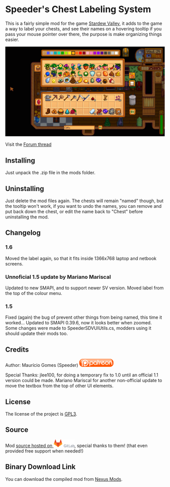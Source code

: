 ﻿Speeder's Chest Labeling System
===============================
 
This is a fairly simple mod for the game [Stardew Valley](http://stardewvalley.net/), it adds to the game a way to label your chests, and see their names on a hovering tooltip if you pass your mouse pointer over there, the purpose is make organizing things easier.

![Game Screenshot](screenshot.png)

Visit the [Forum thread](http://community.playstarbound.com/threads/smapi-chest-name-with-mouse-hover-labels.110297/)

Installing
----------

Just unpack the .zip file in the mods folder.

Uninstalling
------------

Just delete the mod files again.
The chests will remain "named" though, but the tooltip won't work, if you want to undo the names, you can remove and put back down the chest, or edit the name back to "Chest" before uninstalling the mod.

Changelog
---------

### 1.6

Moved the label again, so that it fits inside 1366x768 laptop and netbook screens.

### Unnoficial 1.5 update by Mariano Mariscal

Updated to new SMAPI, and to support newer SV version. Moved label from the top of the colour menu.

### 1.5

Fixed (again) the bug of prevent other things from being named, this time it worked...
Updated to SMAPI 0.39.6, now it looks better when zoomed.
Some changes were made to SpeederSDVUIUtils.cs, modders using it should update their mods too.

Credits
-------

Author: Maur&#237;cio Gomes (Speeder) [![Patreon](ipatreon.png)](https://patreon.com/user?u=3066937)

Special Thanks: jlee100, for doing a temporary fix to 1.0 until an official 1.1 version could be made. Mariano Mariscal for another non-official update to move the textbox from the top of other UI elements.

License
-------

The license of the project is [GPL3](https://gnu.org/licenses/gpl.html).

Source
------

Mod [source hosted on ![GitLab](igitlab.png)](https://gitlab.com/speeder1/ChestNameWithHoverLabel), special thanks to them! (that even provided free support when needed!)

Binary Download Link
--------------------

You can download the compiled mod from [Nexus Mods](http://www.nexusmods.com/stardewvalley/mods/242/?).